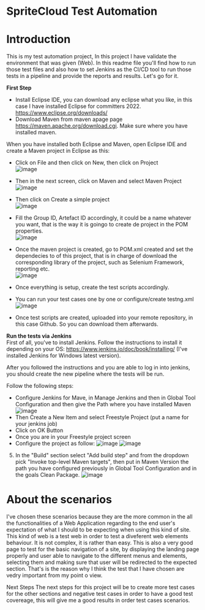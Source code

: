 # SpriteCloud Test Automation

# Introduction
This is my test automation project, In this project I  have validate the environment that was given (Web). In this readme file you'll find how to run those test files and also how to set Jenkins as the CI/CD tool to run those tests in a pipeline and provide the reports and results. Let's go for it.

<b>First Step</b></br>
* Install Eclipse IDE, you can download any eclipse what you like, in this case I have installed Eclipse for committers 2022. https://www.eclipse.org/downloads/
* Download Maven from maven apage page https://maven.apache.org/download.cgi. Make sure where you have installed maven. <br>
 
When you have installed both Eclipse and Maven, open Eclipse IDE and create a Maven project in Eclipse as this: <br>
 * Click on File and then click on New, then click on Project<br>
![image](https://user-images.githubusercontent.com/17472758/214378808-a624c0d6-78b9-4d5d-b9bb-cc5c06e329da.png)
* Then in the next screen, click on Maven and select Maven Project<br>
 ![image](https://user-images.githubusercontent.com/17472758/214379064-9e0af1f9-4121-4f81-8e76-7c68d6e3bdb2.png)
* Then click on Create a simple project<br>
 ![image](https://user-images.githubusercontent.com/17472758/214379478-fc24c40d-b860-4132-9dd7-c4f4d47e9fbe.png)
* Fill the Group ID, Artefact ID accordingly, it could be a name whatever you want, that is the way it is goingo to create de project in the POM properties.<br>
 ![image](https://user-images.githubusercontent.com/17472758/214379763-7da2d24d-3ecb-4e6e-9a7d-13a7d9d1f908.png)

* Once the maven project is created, go to POM.xml created and set the dependecies to of this project, that is in charge of download the corresponding library of the project, such as Selenium Framework, reporting etc.<br>
 ![image](https://user-images.githubusercontent.com/17472758/214380373-485795a8-e3d0-4c7e-8062-66b06bb9b147.png)
 * Once everything is setup, create the test scripts accordingly.
 * You can run your test cases one by one or configure/create testng.xml<br>
 ![image](https://user-images.githubusercontent.com/17472758/214382372-e90467f2-2930-409f-8eca-f87d6ff54e40.png)

 
* Once test scripts are created, uploaded into your remote repository, in this case Github. So you can download them afterwards.

<b>Run the tests via Jenkins</b><br>
First of all, you've to install Jenkins. Follow the instructions to install it depending on your OS: https://www.jenkins.io/doc/book/installing/ (I've installed Jenkins for Windows latest version).

After you followed the instructions and you are able to log in into jenkins, you should create the new pipeline where the tests will be run.

Follow the following steps:
* Configure Jenkins for Mave, in Manage Jenkins and then in Global Tool Configuration and then give the Path where you have installed Maven<br>
![image](https://user-images.githubusercontent.com/17472758/214389478-11ed9789-64d3-4187-9d86-a43022223aa3.png)
* Then Create a New Item and select Freestyle Project (put a name for your jenkins job)
* Click on OK Button
* Once you are in your Freestyle project screen
* Configure the project as follow:
![image](https://user-images.githubusercontent.com/17472758/214388328-f4b392e8-c293-4835-b8cc-16639579bef8.png)
![image](https://user-images.githubusercontent.com/17472758/214388854-533c4ae6-fb01-4cb0-ada6-7f9f3b1e51c7.png)
5. In the "Build" section select "Add build step" and from the dropdown pick "Invoke top-level Maven targets", then put in Maven Version the path you have configured previously in Global Tool Configuration and in the goals Clean Package.
![image](https://user-images.githubusercontent.com/17472758/214390080-71ed4069-2be0-4670-9fa5-b38c472535e6.png)

# About the scenarios
I've chosen these scenarios because they are the more common in the all the functionalities of a Web Application regarding to  the end user's expectation of what I should to be expecting when using this kind of site. This kind of web is a test web in order to test a diveferent web elements behaviour. It is not complex, it is rather than easy. This is also a very good page to test for the  basic navigation of a site, by displaying the landing page properly and user able to navigate to the different menus and elements, selecting them and making sure that user will be redirected to the expected section. That's is the reason why I think the test that I have chosen are vedry important from my point o view.

Next Steps
The next steps for this project will be to create more test cases for the other sections and negative test cases in order to have a good test covereage, this will give me a good results in order test cases scenarios. 




 
